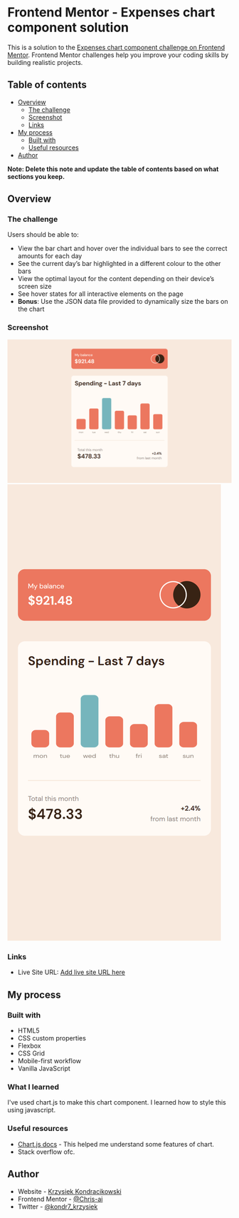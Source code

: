 # Frontend Mentor - Expenses chart component solution

This is a solution to the [Expenses chart component challenge on Frontend Mentor](https://www.frontendmentor.io/challenges/expenses-chart-component-e7yJBUdjwt). Frontend Mentor challenges help you improve your coding skills by building realistic projects.

## Table of contents

- [Overview](#overview)
  - [The challenge](#the-challenge)
  - [Screenshot](#screenshot)
  - [Links](#links)
- [My process](#my-process)
  - [Built with](#built-with)
  - [Useful resources](#useful-resources)
- [Author](#author)

**Note: Delete this note and update the table of contents based on what sections you keep.**

## Overview

### The challenge

Users should be able to:

- View the bar chart and hover over the individual bars to see the correct amounts for each day
- See the current day’s bar highlighted in a different colour to the other bars
- View the optimal layout for the content depending on their device’s screen size
- See hover states for all interactive elements on the page
- **Bonus**: Use the JSON data file provided to dynamically size the bars on the chart

### Screenshot

![](./images/Desktop.png)
![](./images/Mobile.png)

### Links

- Live Site URL: [Add live site URL here](https://your-live-site-url.com)

## My process

### Built with

- HTML5
- CSS custom properties
- Flexbox
- CSS Grid
- Mobile-first workflow
- Vanilla JavaScript

### What I learned

I've used chart.js to make this chart component. I learned how to style this using javascript.

### Useful resources

- [Chart.js docs](https://www.chartjs.org/docs/latest/) - This helped me understand some features of chart.
- Stack overflow ofc.

## Author

- Website - [Krzysiek Kondracikowski](https://www.linkedin.com/in/krzysztof-kondracikowski-87a3491b3/)
- Frontend Mentor - [@Chris-ai](https://www.frontendmentor.io/profile/Chris-ai)
- Twitter - [@kondr7_krzysiek](https://twitter.com/kondr7_krzysiek)
